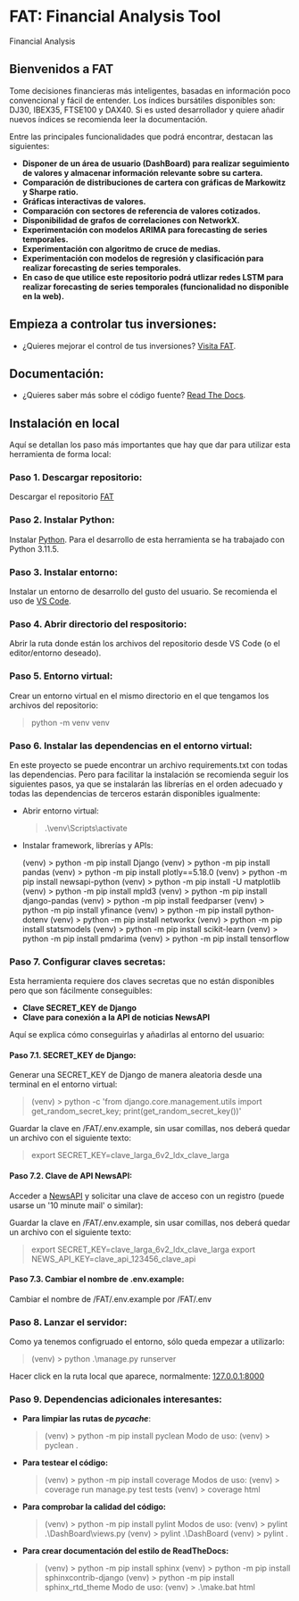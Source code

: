 # FAT: Financial Analysis Tool

Financial Analysis

## Bienvenidos a FAT

Tome decisiones financieras más inteligentes, basadas en información poco convencional y fácil de entender. Los índices bursátiles disponibles son: DJ30, IBEX35, FTSE100 y DAX40. Si es usted desarrollador y quiere añadir nuevos índices se recomienda leer la documentación.

Entre las principales funcionalidades que podrá encontrar, destacan las siguientes:

- **Disponer de un área de usuario (DashBoard) para realizar seguimiento de valores y almacenar información relevante sobre su cartera.**
- **Comparación de distribuciones de cartera con gráficas de Markowitz y Sharpe ratio.**
- **Gráficas interactivas de valores.**
- **Comparación con sectores de referencia de valores cotizados.**
- **Disponibilidad de grafos de correlaciones con NetworkX.**
- **Experimentación con modelos ARIMA para forecasting de series temporales.**
- **Experimentación con algoritmo de cruce de medias.**
- **Experimentación con modelos de regresión y clasificación para realizar forecasting de series temporales.**
- **En caso de que utilice este repositorio podrá utlizar redes LSTM para realizar forecasting de series temporales (funcionalidad no disponible en la web).**

## Empieza a controlar tus inversiones:

- ¿Quieres mejorar el control de tus inversiones? [Visita FAT](http://takeiteasy.pythonanywhere.com/).

## Documentación:

- ¿Quieres saber más sobre el código fuente? [Read The Docs](https://fat.readthedocs.io/es/latest/).

## Instalación en local

Aquí se detallan los paso más importantes que hay que dar para utilizar esta herramienta de forma local:

### **Paso 1. Descargar repositorio:**

Descargar el repositorio [FAT](https://github.com/rmt0009alu/FAT)

### **Paso 2. Instalar Python:**

Instalar [Python](https://www.python.org/downloads/). Para el desarrollo de esta herramienta se ha trabajado con Python 3.11.5.

### **Paso 3. Instalar entorno:**

Instalar un entorno de desarrollo del gusto del usuario. Se recomienda el uso de [VS Code](https://code.visualstudio.com/download).

### **Paso 4. Abrir directorio del respositorio:**

Abrir la ruta donde están los archivos del repositorio desde VS Code (o el editor/entorno deseado).

### **Paso 5. Entorno virtual:**

Crear un entorno virtual en el mismo directorio en el que tengamos los archivos del repositorio:

> python -m venv venv

### **Paso 6. Instalar las dependencias en el entorno virtual:**

En este proyecto se puede encontrar un archivo requirements.txt con todas las dependencias. Pero para facilitar la instalación se recomienda seguir los siguientes pasos, ya que se instalarán las librerías en el orden adecuado y todas las dependencias de terceros estarán disponibles igualmente:

- Abrir entorno virtual:

  > .\venv\Scripts\activate

- Instalar framework, librerías y APIs:

  (venv) > python -m pip install Django
  (venv) > python -m pip install pandas
  (venv) > python -m pip install plotly==5.18.0
  (venv) > python -m pip install newsapi-python
  (venv) > python -m pip install -U matplotlib
  (venv) > python -m pip install mpld3
  (venv) > python -m pip install django-pandas
  (venv) > python -m pip install feedparser
  (venv) > python -m pip install yfinance
  (venv) > python -m pip install python-dotenv
  (venv) > python -m pip install networkx
  (venv) > python -m pip install statsmodels
  (venv) > python -m pip install scikit-learn
  (venv) > python -m pip install pmdarima
  (venv) > python -m pip install tensorflow

### **Paso 7. Configurar claves secretas:**

Esta herramienta requiere dos claves secretas que no están disponibles pero que son fácilmente conseguibles:
- **Clave SECRET_KEY de Django**
- **Clave para conexión a la API de noticias NewsAPI**

Aquí se explica cómo conseguirlas y añadirlas al entorno del usuario:

#### **Paso 7.1. SECRET_KEY de Django:**

Generar una SECRET_KEY de Django de manera aleatoria desde una terminal en el entorno virtual:

> (venv) > python -c 'from django.core.management.utils import get_random_secret_key; print(get_random_secret_key())'

Guardar la clave en /FAT/.env.example, sin usar comillas, nos deberá quedar un archivo con el siguiente texto:

> export SECRET_KEY=clave_larga_6v2_ldx_clave_larga

#### **Paso 7.2. Clave de API NewsAPI:**

Acceder a [NewsAPI](https://newsapi.org/) y solicitar una clave de acceso con un registro (puede usarse un '10 minute mail' o similar):

Guardar la clave en /FAT/.env.example, sin usar comillas, nos deberá quedar un archivo con el siguiente texto:

> export SECRET_KEY=clave_larga_6v2_ldx_clave_larga
> export NEWS_API_KEY=clave_api_123456_clave_api

#### **Paso 7.3. Cambiar el nombre de .env.example:**

Cambiar el nombre de /FAT/.env.example por /FAT/.env

### **Paso 8. Lanzar el servidor:**

Como ya tenemos configruado el entorno, sólo queda empezar a utilizarlo:

> (venv) > python .\manage.py runserver

Hacer click en la ruta local que aparece, normalmente: [127.0.0.1:8000](http://127.0.0.1:8000/)

### **Paso 9. Dependencias adicionales interesantes:**

- **Para limpiar las rutas de _pycache_**:

  > (venv) > python -m pip install pyclean
  Modo de uso:
  > (venv) > pyclean .
- **Para testear el código:**

  > (venv) > python -m pip install coverage
  Modos de uso:
  > (venv) > coverage run manage.py test tests
  > (venv) > coverage html
- **Para comprobar la calidad del código:**

  > (venv) > python -m pip install pylint
  Modos de uso:
  > (venv) > pylint .\DashBoard\views.py
  > (venv) > pylint .\DashBoard
  > (venv) > pylint .
- **Para crear documentación del estilo de ReadTheDocs:**

  > (venv) > python -m pip install sphinx
  > (venv) > python -m pip install sphinxcontrib-django
  > (venv) > python -m pip install sphinx_rtd_theme
  Modo de uso:
  > (venv) > .\make.bat html
    ```
